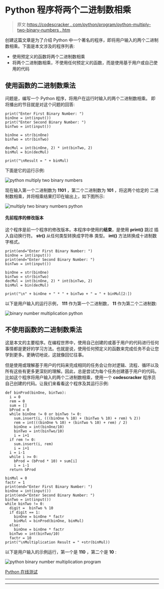 # Python 程序将两个二进制数相乘

> 原文:[https://codescracker . com/python/program/python-multiply-two-binary-numbers . htm](https://codescracker.com/python/program/python-multiply-two-binary-numbers.htm)

创建这篇文章是为了介绍 Python 中一个著名的程序，即将用户输入的两个二进制数相乘。下面是本文涉及的程序列表:

*   使用预定义的函数将两个二进制数相乘
*   将两个二进制数相乘，不使用任何预定义的函数，而是使用基于用户或自己使用的代码

## 使用函数的二进制数乘法

问题是，编写一个 Python 程序，将用户在运行时输入的两个二进制数相乘。 即将播出的节目就是对这个问题的回答:

```
print("Enter First Binary Number: ")
binOne = int(input())
print("Enter Second Binary Number: ")
binTwo = int(input())

binOne = str(binOne)
binTwo = str(binTwo)

decMul = int(binOne, 2) * int(binTwo, 2)
binMul = bin(decMul)

print("\nResult = " + binMul)
```

下面是它的运行示例:

![python multiply two binary numbers](../Images/4f505d0ba2bc736d5abcf9d9defd2e2e.png)

现在输入第一个二进制数为 **1101** ，第二个二进制数为 **101** ，将这两个给定的 二进制数相乘，并将相乘结果打印在输出上，如下图所示:

![multiply two binary numbers python](../Images/1d400242bf7cf6e7a0cada04b86789e3.png)

#### 先前程序的修改版本

这个程序是前一个程序的修改版本。本程序中使用的**结束**，是使用 **print()** 跳过 插入自动换行符。 **str()** 从任何类型转换成字符串 类型。 **int()** 方法转换成十进制数字格式。

```
print(end="Enter First Binary Number: ")
binOne = int(input())
print(end="Enter Second Binary Number: ")
binTwo = int(input())

binOne = str(binOne)
binTwo = str(binTwo)
decMul = int(binOne, 2) * int(binTwo, 2)
binMul = bin(decMul)

print("\n" + binOne + " * " + binTwo + " = " + binMul[2:])
```

以下是用户输入的运行示例， **111** 作为第一个二进制数， **11** 作为第二个二进制数:

![binary number multiplication python](../Images/f7a830b26f9e0e840c7586e79532b19c.png)

## 不使用函数的二进制数乘法

这是本文的主要程序。在编程世界中，使用自己创建的或基于用户的代码进行任何事情都是更好的学习方法。也就是说，使用任何预定义的函数来完成任务不会让您学到更多。更确切地说，这就像回忆往事。

但是使用或理解基于用户的代码来完成相同的任务会让你对逻辑、流程、循环以及所有这些有更多更深刻的理解。因此，总是尝试为每个任务创建基于用户的代码。比如这个程序将用户输入的两个二进制数相乘，使用一个 **codescracker** 程序员自己创建的代码。让我们来看看这个程序及其运行示例:

```
def binProd(binOne, binTwo):
  i = 0
  rem = 0
  sum = []
  bProd = 0
  while binOne != 0 or binTwo != 0:
    sum.insert(i, (((binOne % 10) + (binTwo % 10) + rem) % 2))
    rem = int(((binOne % 10) + (binTwo % 10) + rem) / 2)
    binOne = int(binOne/10)
    binTwo = int(binTwo/10)
    i = i+1
  if rem != 0:
    sum.insert(i, rem)
    i = i+1
  i = i-1
  while i >= 0:
    bProd = (bProd * 10) + sum[i]
    i = i-1
  return bProd

binMul = 0
factr = 1
print(end="Enter First Binary Number: ")
binOne = int(input())
print(end="Enter Second Binary Number: ")
binTwo = int(input())
while binTwo != 0:
  digit =  binTwo % 10
  if digit == 1:
    binOne = binOne * factr
    binMul = binProd(binOne, binMul)
  else:
    binOne = binOne * factr
  binTwo = int(binTwo/10)
  factr = 10
print("\nMultiplication Result = " +str(binMul))
```

以下是用户输入的示例运行，第一个是 **110** ，第二个是 **10** :

![python binary number multiplication program](../Images/1018fba4e4a902c428019c6d6c354741.png)

[Python 在线测试](/exam/showtest.php?subid=10)

* * *

* * *